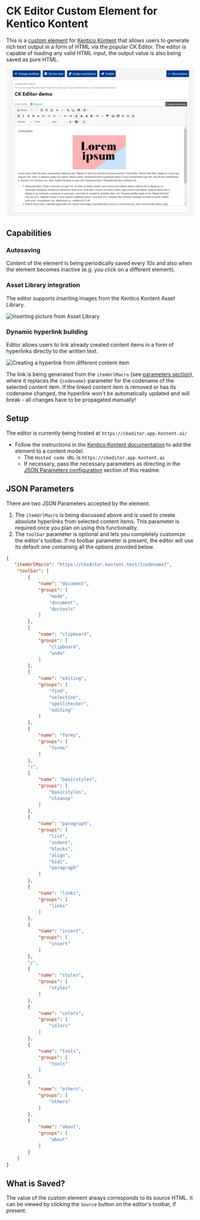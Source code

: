 # CK Editor Custom Element for Kentico Kontent

This is a [custom element](https://docs.kontent.ai/tutorials/develop-apps/integrate/integrating-your-own-content-editing-features) for [Kentico Kontent](https://kontent.ai) that allows users to generate rich text output in a form of HTML via the popular CK Editor. The editor is capable of loading any valid HTML input, the output value is also being saved as pure HTML. 

![Screenshot of custom element](ckeditor.png)

## Capabilities
### Autosaving
Content of the element is being periodically saved every 10s and also when the element becomes inactive (e.g. you click on a different element). 

### Asset Library integration
The editor supports inserting images from the Kentico Kontent Asset Library. 

![Inserting picture from Asset Library](ckeditor_images.gif)

### Dynamic hyperlink building
Editor allows users to link already created content items in a form of hyperlinks directly to the written text.

![Creating a hyperlink from different content item](ckeditor_links.gif)

The link is being generated from the `itemUrlMacro` (see [parameters section](#json-parameters)), where it replaces the `{codename}` parameter for the codename of the selected content item. If the linked content item is removed or has its codename changed, the hyperlink won't be automatically updated and will break - all changes have to be propagated manually!

## Setup
The editor is currently being hosted at `https://ckeditor.app.kontent.ai/`
<!-- 1. Deploy the code to a secure public host
    * See [deploying section](#Deploying) for a really quick option-->
* Follow the instructions in the [Kentico Kontent documentation](https://docs.kontent.ai/tutorials/develop-apps/integrate/integrating-your-own-content-editing-features#a-3--displaying-a-custom-element-in-kentico-kontent) to add the element to a content model.
    * The `Hosted code URL` is `https://ckeditor.app.kontent.ai`
    * If necessary, pass the necessary parameters as directing in the [JSON Parameters configuration](#json-parameters) section of this readme.

<!--## Deploying-->
<!--
Netlify has made this easy. If you click the deploy button below, it will guide you through the process of deploying it to Netlify and leave you with a copy of the repository in your GitHub account as well.-->

<!--[![Deploy to Netlify](https://www.netlify.com/img/deploy/button.svg)](https://app.netlify.com/start/deploy?repository=https://github.com/ChristopherJennings/kontent-custom-element-sample-template)-->

## JSON Parameters
There are two JSON Parameters accepted by the element. 
1. The `itemUrlMacro` is being discussed above and is used to create absolute hyperlinks from selected content items. This parameter is required once you plan on using this functionality.
2. The `toolbar` parameter is optional and lets you completely customize the editor's toolbar. If no toolbar parameter is present, the editor will use its default one containing all the options provided below. 


```Json
{
   "itemUrlMacro": "https://ckeditor.kontent.test/{codename}",
    "toolbar": [
        {
            "name": "document",
            "groups": [
                "mode",
                "document",
                "doctools"
            ]
        },
        {
            "name": "clipboard",
            "groups": [
                "clipboard",
                "undo"
            ]
        },
        {
            "name": "editing",
            "groups": [
                "find",
                "selection",
                "spellchecker",
                "editing"
            ]
        },
        {
            "name": "forms",
            "groups": [
                "forms"
            ]
        },
        "/",
        {
            "name": "basicstyles",
            "groups": [
                "basicstyles",
                "cleanup"
            ]
        },
        {
            "name": "paragraph",
            "groups": [
                "list",
                "indent",
                "blocks",
                "align",
                "bidi",
                "paragraph"
            ]
        },
        {
            "name": "links",
            "groups": [
                "links"
            ]
        },
        {
            "name": "insert",
            "groups": [
                "insert"
            ]
        },
        "/",
        {
            "name": "styles",
            "groups": [
                "styles"
            ]
        },
        {
            "name": "colors",
            "groups": [
                "colors"
            ]
        },
        {
            "name": "tools",
            "groups": [
                "tools"
            ]
        },
        {
            "name": "others",
            "groups": [
                "others"
            ]
        },
        {
            "name": "about",
            "groups": [
                "about"
            ]
        }
    ]
}
```

## What is Saved?
<!--The JSON object returned from the Deliver API matches the following signature:

```Json
{
  "sample" : "This is a sample of the value your custom element saves",
  "complex": {
    "canBeComplex":true
  }
}
```-->
The value of the custom element always corresponds to its source HTML. It can be viewed by clicking the `Source` button on the editor's toolbar, if present. 
